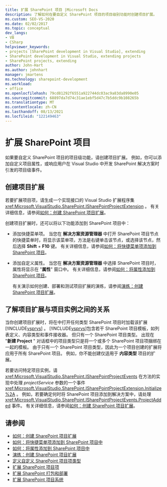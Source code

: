 ```yaml
---
title: 扩展 SharePoint 项目 |Microsoft Docs
description: 了解如何在要自定义 SharePoint 项目的项目级别功能时创建项目扩展。
ms.custom: SEO-VS-2020
ms.date: 02/02/2017
ms.topic: conceptual
dev_langs:
- VB
- CSharp
helpviewer_keywords:
- projects [SharePoint development in Visual Studio], extending
- SharePoint development in Visual Studio, extending projects
- SharePoint projects, extending
author: John-Hart
ms.author: johnhart
manager: jmartens
ms.technology: sharepoint-development
ms.workload:
- office
ms.openlocfilehash: 79cd81292f6551a922744dc03ac9a83da8990e05
ms.sourcegitcommit: 68897da7d74c31ae1ebf5d47c7b5ddc9b108265b
ms.translationtype: MT
ms.contentlocale: zh-CN
ms.lasthandoff: 08/13/2021
ms.locfileid: "122149463"
---
```

# <a name="extend-sharepoint-projects"></a>扩展 SharePoint 项目
  如果要自定义 SharePoint 项目的项目级功能，请创建项目扩展。 例如，你可以添加自定义项目属性，或响应用户在 Visual Studio 中开发 SharePoint 解决方案时引发的项目级事件。

## <a name="create-project-extensions"></a>创建项目扩展
 若要扩展项目项，请生成一个实现接口的 Visual Studio 扩展程序集 <xref:Microsoft.VisualStudio.SharePoint.ISharePointProjectExtension> 。 有关详细信息，请参阅[如何：创建 SharePoint 项目扩展](../sharepoint/how-to-create-a-sharepoint-project-extension.md)。

 创建项目扩展时，还可以将以下功能添加到 SharePoint 项目中：

- 添加快捷菜单项。 当您在 **解决方案资源管理器** 中打开 SharePoint 项目节点的快捷菜单时，将显示该菜单项，方法是右键单击该节点，或选择该节点，然后选择 **Shift** + **F10** 键。 有关详细信息，请参阅[如何：将快捷菜单项添加到 SharePoint 项目](../sharepoint/how-to-add-a-shortcut-menu-item-to-sharepoint-projects.md)。

- 添加自定义属性。 当您在 **解决方案资源管理器** 中选择 SharePoint 项目时，属性将显示在 "**属性**" 窗口中。 有关详细信息，请参阅[如何：将属性添加到 SharePoint 项目](../sharepoint/how-to-add-a-property-to-sharepoint-projects.md)。

  有关演示如何创建、部署和测试项目扩展的演练，请参阅[演练：创建 SharePoint 项目扩展](../sharepoint/walkthrough-creating-a-sharepoint-project-extension.md)。

## <a name="understand-the-relationship-between-project-extensions-and-project-instances"></a>了解项目扩展与项目实例之间的关系
 当你创建项目扩展时，将在中打开任何类型 SharePoint 项目时加载该扩展 [!INCLUDE[vsprvs](../sharepoint/includes/vsprvs-md.md)] 。 [!INCLUDE[vsprvs](../sharepoint/includes/vsprvs-md.md)]包含若干 SharePoint 项目模板，如列表定义、内容类型和事件接收器。 但只有一个 SharePoint 项目类型。 出现在 "**新建 Project** " 对话框中的项目类型只是将一个或多个 SharePoint 项目项捆绑在一起的模板。 由于只有一个 SharePoint 项目类型，因此为一个项目创建的扩展将应用于所有 SharePoint 项目。 例如，你不能创建仅适用于 **内容类型** 项目的扩展。

 若要访问特定项目实例，请 <xref:Microsoft.VisualStudio.SharePoint.ISharePointProjectEvents> 在方法的实现中处理 *projectService* 参数的一个事件 <xref:Microsoft.VisualStudio.SharePoint.ISharePointProjectExtension.Initialize%2A> 。 例如，若要确定何时将 SharePoint 项目添加到解决方案中，请处理 <xref:Microsoft.VisualStudio.SharePoint.ISharePointProjectEvents.ProjectAdded> 事件。 有关详细信息，请参阅[如何：创建 SharePoint 项目扩展](../sharepoint/how-to-create-a-sharepoint-project-extension.md)。

## <a name="see-also"></a>请参阅
- [如何：创建 SharePoint 项目扩展](../sharepoint/how-to-create-a-sharepoint-project-extension.md)
- [如何：将快捷菜单项添加到 SharePoint 项目中](../sharepoint/how-to-add-a-shortcut-menu-item-to-sharepoint-projects.md)
- [如何：将属性添加到 SharePoint 项目中](../sharepoint/how-to-add-a-property-to-sharepoint-projects.md)
- [演练：创建 SharePoint 项目扩展](../sharepoint/walkthrough-creating-a-sharepoint-project-extension.md)
- [定义自定义 SharePoint 项目项类型](../sharepoint/defining-custom-sharepoint-project-item-types.md)
- [扩展 SharePoint 项目项](../sharepoint/extending-sharepoint-project-items.md)
- [扩展 SharePoint 打包和部署](../sharepoint/extending-sharepoint-packaging-and-deployment.md)
- [扩展 SharePoint 项目系统](../sharepoint/extending-the-sharepoint-project-system.md)
